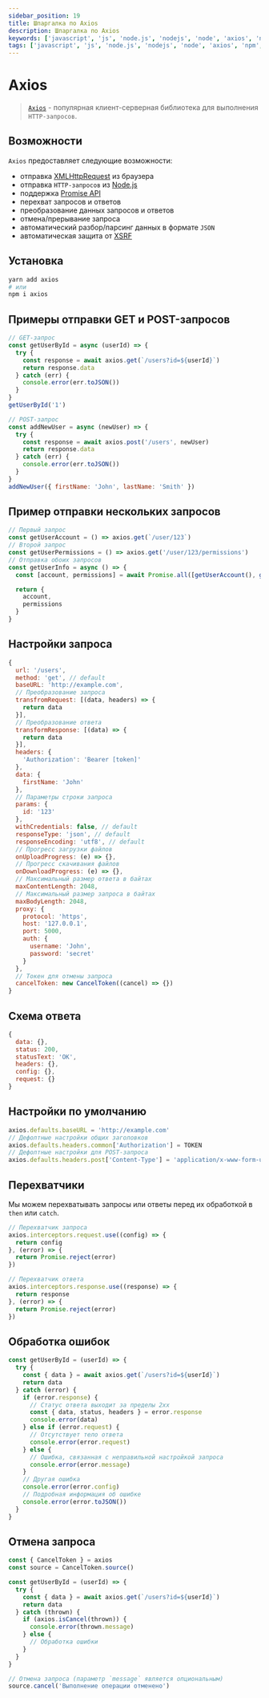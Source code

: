 ```yaml
---
sidebar_position: 19
title: Шпаргалка по Axios
description: Шпаргалка по Axios
keywords: ['javascript', 'js', 'node.js', 'nodejs', 'node', 'axios', 'npm', 'registry', 'package', 'cheatsheet', 'шпаргалка', 'реестр', 'библиотека', 'пакет']
tags: ['javascript', 'js', 'node.js', 'nodejs', 'node', 'axios', 'npm', 'registry', 'package', 'cheatsheet', 'шпаргалка', 'реестр', 'библиотека', 'пакет']
---
```


# Axios

> [`Axios`](https://github.com/axios/axios) - популярная клиент-серверная библиотека для выполнения `HTTP-запросов`.

## Возможности

`Axios` предоставляет следующие возможности:

- отправка [XMLHttpRequest](https://learn.javascript.ru/xmlhttprequest) из браузера
- отправка `HTTP-запросов` из [Node.js](https://nodejs.org/en/)
- поддержка [Promise API](https://learn.javascript.ru/promise-basics)
- перехват запросов и ответов
- преобразование данных запросов и ответов
- отмена/прерывание запроса
- автоматический разбор/парсинг данных в формате `JSON`
- автоматическая защита от [XSRF](https://ru.wikipedia.org/wiki/%D0%9C%D0%B5%D0%B6%D1%81%D0%B0%D0%B9%D1%82%D0%BE%D0%B2%D0%B0%D1%8F_%D0%BF%D0%BE%D0%B4%D0%B4%D0%B5%D0%BB%D0%BA%D0%B0_%D0%B7%D0%B0%D0%BF%D1%80%D0%BE%D1%81%D0%B0)

## Установка

```bash
yarn add axios
# или
npm i axios
```

## Примеры отправки GET и POST-запросов

```js
// GET-запрос
const getUserById = async (userId) => {
  try {
    const response = await axios.get(`/users?id=${userId}`)
    return response.data
  } catch (err) {
    console.error(err.toJSON())
  }
}
getUserById('1')

// POST-запрос
const addNewUser = async (newUser) => {
  try {
    const response = await axios.post('/users', newUser)
    return response.data
  } catch (err) {
    console.error(err.toJSON())
  }
}
addNewUser({ firstName: 'John', lastName: 'Smith' })
```

## Пример отправки нескольких запросов

```js
// Первый запрос
const getUserAccount = () => axios.get(`/user/123`)
// Второй запрос
const getUserPermissions = () => axios.get('/user/123/permissions')
// Отправка обоих запросов
const getUserInfo = async () => {
  const [account, permissions] = await Promise.all([getUserAccount(), getUserPermissions()])

  return {
    account,
    permissions
  }
}
```

## Настройки запроса

```js
{
  url: '/users',
  method: 'get', // default
  baseURL: 'http://example.com',
  // Преобразование запроса
  transfromRequest: [(data, headers) => {
    return data
  }],
  // Преобразование ответа
  transformResponse: [(data) => {
    return data
  }],
  headers: {
    'Authorization': 'Bearer [token]'
  },
  data: {
    firstName: 'John'
  },
  // Параметры строки запроса
  params: {
    id: '123'
  },
  withCredentials: false, // default
  responseType: 'json', // default
  responseEncoding: 'utf8', // default
  // Прогресс загрузки файлов
  onUploadProgress: (e) => {},
  // Прогресс скачивания файлов
  onDownloadProgress: (e) => {},
  // Максимальный размер ответа в байтах
  maxContentLength: 2048,
  // Максимальный размер запроса в байтах
  maxBodyLength: 2048,
  proxy: {
    protocol: 'https',
    host: '127.0.0.1',
    port: 5000,
    auth: {
      username: 'John',
      password: 'secret'
    }
  },
  // Токен для отмены запроса
  cancelToken: new CancelToken((cancel) => {})
}
```

## Схема ответа

```js
{
  data: {},
  status: 200,
  statusText: 'OK',
  headers: {},
  config: {},
  request: {}
}
```

## Настройки по умолчанию

```js
axios.defaults.baseURL = 'http://example.com'
// Дефолтные настройки общих заголовков
axios.defaults.headers.common['Authorization'] = TOKEN
// Дефолтные настройки для POST-запроса
axios.defaults.headers.post['Content-Type'] = 'application/x-www-form-urlencoded'
```

## Перехватчики

Мы можем перехватывать запросы или ответы перед их обработкой в `then` или `catch`.

```js
// Перехватчик запроса
axios.interceptors.request.use((config) => {
  return config
}, (error) => {
  return Promise.reject(error)
})

// Перехватчик ответа
axios.interceptors.response.use((response) => {
  return response
}, (error) => {
  return Promise.reject(error)
})
```

## Обработка ошибок

```js
const getUserById = (userId) => {
  try {
    const { data } = await axios.get(`/users?id=${userId}`)
    return data
  } catch (error) {
    if (error.response) {
      // Статус ответа выходит за пределы 2xx
      const { data, status, headers } = error.response
      console.error(data)
    } else if (error.request) {
      // Отсутствует тело ответа
      console.error(error.request)
    } else {
      // Ошибка, связанная с неправильной настройкой запроса
      console.error(error.message)
    }
    // Другая ошибка
    console.error(error.config)
    // Подробная информация об ошибке
    console.error(error.toJSON())
  }
}
```

## Отмена запроса

```js
const { CancelToken } = axios
const source = CancelToken.source()

const getUserById = (userId) => {
  try {
    const { data } = await axios.get(`/users?id=${userId}`)
    return data
  } catch (thrown) {
    if (axios.isCancel(thrown)) {
      console.error(thrown.message)
    } else {
      // Обработка ошибки
    }
  }
}

// Отмена запроса (параметр `message` является опциональным)
source.cancel('Выполнение операции отменено')
```
